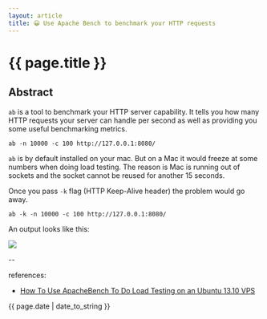 ```yaml
---
layout: article
title: 😀 Use Apache Bench to benchmark your HTTP requests
---
```

# {{ page.title }}

## Abstract

`ab` is a tool to benchmark your HTTP server capability. It tells you how many HTTP requests your server can handle per second as well as providing you some useful benchmarking metrics.

```
ab -n 10000 -c 100 http://127.0.0.1:8080/
```

`ab` is by default installed on your mac. But on a Mac it would freeze at some numbers when doing load testing. The reason is Mac is running out of sockets and the socket cannot be reused for another 15 seconds.

Once you pass `-k` flag (HTTP Keep-Alive header) the problem would go away.

```
ab -k -n 10000 -c 100 http://127.0.0.1:8080/
```

An output looks like this:

![](https://i.stack.imgur.com/5qJOl.png)

--

references:

* [How To Use ApacheBench To Do Load Testing on an Ubuntu 13.10 VPS](https://www.digitalocean.com/community/tutorials/how-to-use-apachebench-to-do-load-testing-on-an-ubuntu-13-10-vps)

{{ page.date | date_to_string }}
